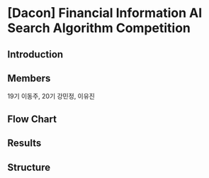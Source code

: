 # [Dacon] Financial Information AI Search Algorithm Competition

## Introduction

## Members
19기 이동주, 20기 강민정, 이유진

## Flow Chart

## Results

## Structure
